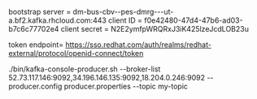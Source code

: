 bootstrap server = dm-bus-cbv--pes-dmrg---ut-a.bf2.kafka.rhcloud.com:443
client ID = f0e42480-47d4-47b6-ad03-b7c6c77702e4
client secret = N2E2ymfpWRQRxJ3iK425lzeJcdLOB23u

token endpoint= https://sso.redhat.com/auth/realms/redhat-external/protocol/openid-connect/token


./bin/kafka-console-producer.sh --broker-list 52.73.117.146:9092,34.196.146.135:9092,18.204.0.246:9092 --producer.config producer.properties --topic my-topic